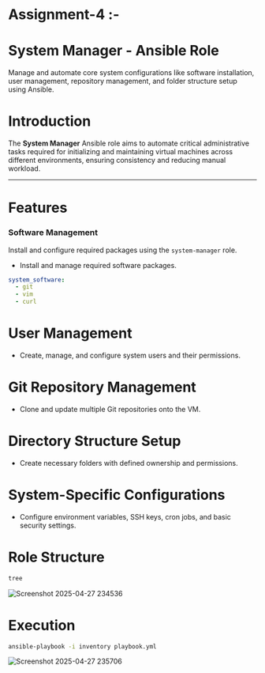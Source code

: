 # Assignment-4 :-

# System Manager - Ansible Role

Manage and automate core system configurations like software installation, user management, repository management, and folder structure setup using Ansible.


# Introduction

The **System Manager** Ansible role aims to automate critical administrative tasks required for initializing and maintaining virtual machines across different environments, ensuring consistency and reducing manual workload.

---

# Features

### Software Management
Install and configure required packages using the `system-manager` role.
- Install and manage required software packages.
```yaml
system_software:
  - git
  - vim
  - curl
```

# User Management
- Create, manage, and configure system users and their permissions.

# Git Repository Management
- Clone and update multiple Git repositories onto the VM.

# Directory Structure Setup
- Create necessary folders with defined ownership and permissions.

# System-Specific Configurations
- Configure environment variables, SSH keys, cron jobs, and basic security settings.

#  Role Structure
```bash
tree
```
![Screenshot 2025-04-27 234536](https://github.com/user-attachments/assets/d2f4c5b0-5e37-4c51-ba59-de63181af236)


# Execution
```bash
ansible-playbook -i inventory playbook.yml
```

![Screenshot 2025-04-27 235706](https://github.com/user-attachments/assets/f6f7b0c8-19f2-4619-ae0e-c3daeda9d217)


